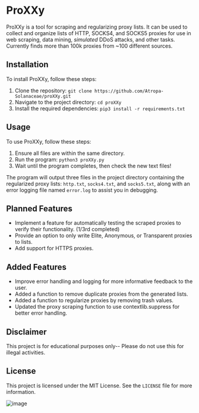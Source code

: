 # ProXXy

ProXXy is a tool for scraping and regularizing proxy lists. It can be used to collect and organize lists of HTTP, SOCKS4, and SOCKS5 proxies for use in web scraping, data mining, *simulated* DDoS attacks, and other tasks. Currently finds more than 100k proxies from ~100 different sources.

## Installation

To install ProXXy, follow these steps:

1. Clone the repository: `git clone https://github.com/Atropa-Solanaceae/proXXy.git`
2. Navigate to the project directory: `cd proXXy`
3. Install the required dependencies: `pip3 install -r requirements.txt`

## Usage

To use ProXXy, follow these steps:

1. Ensure all files are within the same directory.
2. Run the program: `python3 proXXy.py`
3. Wait until the program completes, then check the new text files!

The program will output three files in the project directory containing the regularized proxy lists: `http.txt`, `socks4.txt`, and `socks5.txt`, along with an error logging file named `error.log` to assist you in debugging.

## Planned Features
- Implement a feature for automatically testing the scraped proxies to verify their functionality. (1/3rd completed)
- Provide an option to only write Elite, Anonymous, or Transparent proxies to lists.
- Add support for HTTPS proxies.

## Added Features
- Improve error handling and logging for more informative feedback to the user.
- Added a function to remove duplicate proxies from the generated lists.
- Added a function to regularize proxies by removing trash values.
- Updated the proxy scraping function to use contextlib.suppress for better error handling.

## Disclaimer
This project is for educational purposes only-- Please do not use this for illegal activities.

## License

This project is licensed under the MIT License. See the `LICENSE` file for more information.

![image](https://user-images.githubusercontent.com/89823371/229964450-76cb5945-2d4e-40a9-84dd-63e53f70a763.png)
